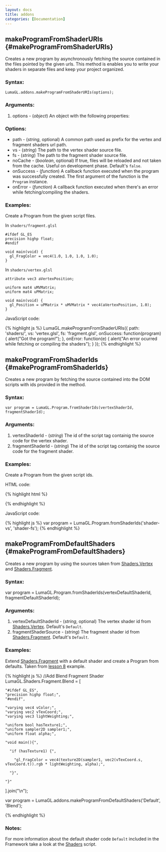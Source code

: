 ```yaml
---
layout: docs
title: addons
categories: [Documentation]
---
```


makeProgramFromShaderURIs {#makeProgramFromShaderURIs}
-----------------------------------------------------------------

Creates a new program by asynchronously fetching the source contained
in the files pointed by the given urls. This method is enables you to
write your shaders in separate files and keep your project organized.

### Syntax:

	LumaGL.addons.makeProgramFromShaderURIs(options);

### Arguments:

1. options - (*object*) An object with the following properties:

### Options:

* path - (*string*, optional) A common path used as prefix for the vertex and fragment shaders url path.
* vs - (*string*) The path to the vertex shader source file.
* fs - (*string*) The path to the fragment shader source file.
* noCache - (*boolean*, optional) If true, files will be reloaded and not taken
  from the cache. Useful on development phase. Default's `false`.
* onSuccess - (*function*) A callback function executed when the program was successfully created. The
first argument of the function is the `Program` instance.
* onError - (*function*) A callback function executed when there's an error while fetching/compiling the shaders.

### Examples:

Create a Program from the given script files.

In `shaders/fragment.glsl`

    #ifdef GL_ES
    precision highp float;
    #endif

    void main(void) {
      gl_FragColor = vec4(1.0, 1.0, 1.0, 1.0);
    }

In `shaders/vertex.glsl`

    attribute vec3 aVertexPosition;

    uniform mat4 uMVMatrix;
    uniform mat4 uPMatrix;

    void main(void) {
      gl_Position = uPMatrix * uMVMatrix * vec4(aVertexPosition, 1.0);
    }

JavaScript code:

{% highlight js %}
LumaGL.makeProgramFromShaderURIs({
  path: 'shaders/',
  vs: 'vertex.glsl',
  fs: 'fragment.glsl',
  onSuccess: function(program) {
    alert("Got the program!");
  },
  onError: function(e) {
    alert("An error ocurred while fetching or compiling the shaders");
  }
});
{% endhighlight %}


makeProgramFromShaderIds {#makeProgramFromShaderIds}
---------------------------------------------------------------

Creates a new program by fetching the source contained into the DOM scripts
with ids provided in the method.

### Syntax:

	var program = LumaGL.Program.fromShaderIds(vertexShaderId, fragmentShaderId);

### Arguments:

1. vertexShaderId - (*string*) The id of the script tag containig the source code for the vertex shader.
2. fragmentShaderId - (*string*) The id of the script tag containig the source code for the fragment shader.

### Examples:

Create a Program from the given script ids.

HTML code:

{% highlight html %}
<script id="shader-fs" type="x-shader/x-fragment">
  #ifdef GL_ES
  precision highp float;
  #endif

  void main(void) {
    gl_FragColor = vec4(1.0, 1.0, 1.0, 1.0);
  }
</script>

<script id="shader-vs" type="x-shader/x-vertex">
  attribute vec3 aVertexPosition;

  uniform mat4 uMVMatrix;
  uniform mat4 uPMatrix;

  void main(void) {
    gl_Position = uPMatrix * uMVMatrix * vec4(aVertexPosition, 1.0);
  }
</script>
{% endhighlight %}

JavaScript code:

{% highlight js %}
var program = LumaGL.Program.fromShaderIds('shader-vs', 'shader-fs');
{% endhighlight %}


makeProgramFromDefaultShaders {#makeProgramFromDefaultShaders}
------------------------------------------------------------------------

Creates a new program by using the sources taken from [Shaders.Vertex](http://philogb.github.com/philogl/doc/shaders.html#Shaders:Vertex) and
[Shaders.Fragment](http://philogb.github.com/philogl/doc/shaders.html#Shaders:Fragment).

### Syntax:

  var program = LumaGL.Program.fromShaderIds(vertexDefaultShaderId, fragmentDefaultShaderId);

### Arguments:

1. vertexDefaultShaderId - (*string*, optional) The vertex shader id from [Shaders.Vertex](http://philogb.github.com/philogl/doc/shaders.html#Shaders:Vertex). Default's `Default`.
2. fragmentShaderSource - (*string*) The fragment shader id from [Shaders.Fragment](http://philogb.github.com/philogl/doc/shaders.html#Shaders:Fragment). Default's `Default`.

### Examples:

Extend [Shaders.Fragment](http://philogb.github.com/philogl/doc/shaders.html#Shaders:Fragment) with a default shader and create a Program from defaults.
Taken from [lesson 8](http://uber-common.github.com/luma.gl/examples/lessons/8/) example.

{% highlight js %}
//Add Blend Fragment Shader
LumaGL.Shaders.Fragment.Blend = [

    "#ifdef GL_ES",
    "precision highp float;",
    "#endif",

    "varying vec4 vColor;",
    "varying vec2 vTexCoord;",
    "varying vec3 lightWeighting;",

    "uniform bool hasTexture1;",
    "uniform sampler2D sampler1;",
    "uniform float alpha;",

    "void main(){",

      "if (hasTexture1) {",

        "gl_FragColor = vec4(texture2D(sampler1, vec2(vTexCoord.s, vTexCoord.t)).rgb * lightWeighting, alpha);",

      "}",

    "}"

].join("\n");

var program = LumaGL.addons.makeProgramFromDefaultShaders('Default', 'Blend');

{% endhighlight %}

### Notes:

For more information about the default shader code `Default` included in the Framework take a look at the [Shaders](shaders.html) script.
